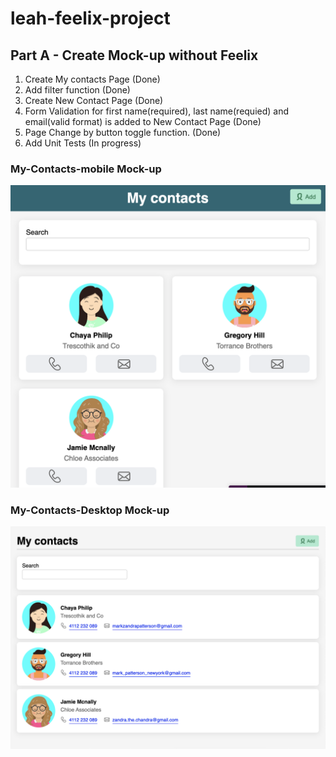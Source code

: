 # leah-feelix-project

## Part A - Create Mock-up without Feelix

1. Create My contacts Page (Done)
2. Add filter function (Done)
3. Create New Contact Page (Done)
4. Form Validation for first name(required), last name(requied) and email(valid format) is added to New Contact Page (Done)
5. Page Change by button toggle function. (Done)
6. Add Unit Tests (In progress)

### My-Contacts-mobile Mock-up

![alt text](./mockup/my-contacts-mobile.png)

### My-Contacts-Desktop Mock-up

![alt text](./mockup/my-contacts-desktop.png)
